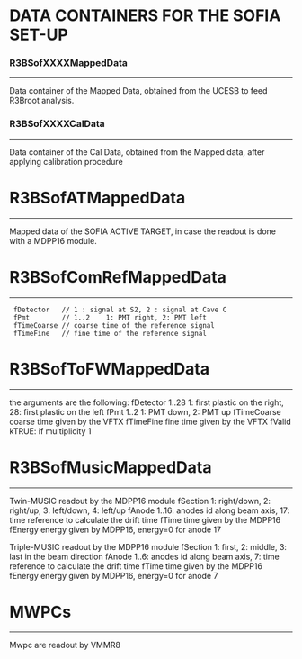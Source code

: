 
# DATA CONTAINERS FOR THE SOFIA SET-UP

### R3BSofXXXXMappedData
------------------------
Data container of the Mapped Data, obtained from the UCESB to feed R3Broot analysis.

### R3BSofXXXXCalData
-----------------
Data container of the Cal Data, obtained from the Mapped data, after applying calibration procedure



# R3BSofATMappedData
--------------------------
Mapped data of the SOFIA ACTIVE TARGET, in case the readout is done with a MDPP16 module.

# R3BSofComRefMappedData
------------------------
     fDetector   // 1 : signal at S2, 2 : signal at Cave C
     fPmt        // 1..2    1: PMT right, 2: PMT left
     fTimeCoarse // coarse time of the reference signal
     fTimeFine   // fine time of the reference signal

# R3BSofToFWMappedData
----------------------
the arguments are the following:
     fDetector   1..28   1: first plastic on the right, 28: first plastic on the left
     fPmt        1..2    1: PMT down, 2: PMT up
     fTimeCoarse coarse time given by the VFTX
     fTimeFine   fine time given by the VFTX
     fValid      kTRUE: if multiplicity 1 


# R3BSofMusicMappedData
--------------------------
Twin-MUSIC readout by the MDPP16 module
    fSection       1: right/down, 2: right/up, 3: left/down, 4: left/up
    fAnode         1..16: anodes id along beam axis, 17: time reference to calculate the drift time
    fTime          time given by the MDPP16
    fEnergy        energy given by MDPP16, energy=0 for anode 17


Triple-MUSIC readout by the MDPP16 module
    fSection       1: first, 2: middle, 3: last in the beam direction
    fAnode         1..6: anodes id along beam axis, 7: time reference to calculate the drift time
    fTime          time given by the MDPP16
    fEnergy        energy given by MDPP16, energy=0 for anode 7


# MWPCs
-------
Mwpc are readout by VMMR8

